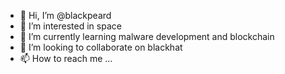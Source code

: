 - 👋 Hi, I’m @blackpeard
- 👀 I’m interested in space
- 🌱 I’m currently learning malware development and blockchain
- 💞️ I’m looking to collaborate on blackhat
- 📫 How to reach me ...

<!---
blackpeard/blackpeard is a ✨ special ✨ repository because its `README.md` (this file) appears on your GitHub profile.
You can click the Preview link to take a look at your changes.
--->
